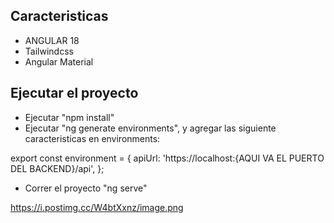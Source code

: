 ## Caracteristicas
- ANGULAR 18
- Tailwindcss
- Angular Material

## Ejecutar el proyecto

- Ejecutar "npm install"
- Ejecutar "ng generate environments", y agregar las siguiente caracteristicas en environments:

export const environment = {
  apiUrl: 'https://localhost:{AQUI VA EL PUERTO DEL BACKEND}/api',
};

- Correr el proyecto "ng serve"

https://i.postimg.cc/W4btXxnz/image.png




